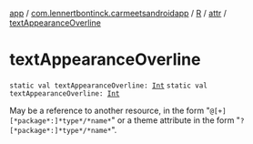 [app](../../../index.md) / [com.lennertbontinck.carmeetsandroidapp](../../index.md) / [R](../index.md) / [attr](index.md) / [textAppearanceOverline](./text-appearance-overline.md)

# textAppearanceOverline

`static val textAppearanceOverline: `[`Int`](https://kotlinlang.org/api/latest/jvm/stdlib/kotlin/-int/index.html)
`static val textAppearanceOverline: `[`Int`](https://kotlinlang.org/api/latest/jvm/stdlib/kotlin/-int/index.html)

May be a reference to another resource, in the form "`@[+][*package*:]*type*/*name*`" or a theme attribute in the form "`?[*package*:]*type*/*name*`".

